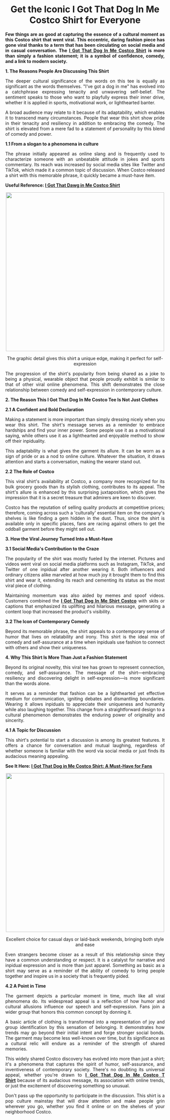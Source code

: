 <h1 style="text-align: center;"><strong>Get the Iconic I Got That Dog In Me Costco Shirt for Everyone</strong></h1>
<p style="text-align: justify;"><strong>Few things are as good at capturing the essence of a cultural moment as this Costco shirt that went viral. This eccentric, daring fashion piece has gone viral thanks to a term that has been circulating on social media and in casual conversation. The <a href="https://discussion.evernote.com/forums/topic/145362-why-the-i-got-that-dog-in-me-costco-shirt-is-a-statement-piece/">I Got That Dog In Me Costco Shirt</a> is more than simply a fashion statement; it is a symbol of confidence, comedy, and a link to modern society.</strong></p>
<p style="text-align: justify;"><strong>1. The Reasons People Are Discussing This Shirt</strong></p>
<p style="text-align: justify;">The deeper cultural significance of the words on this tee is equally as significant as the words themselves. "I've got a dog in me" has evolved into a catchphrase expressing tenacity and unwavering self-belief. The sentiment speaks to those who want to playfully express their inner drive, whether it is applied in sports, motivational work, or lighthearted banter.</p>
<p style="text-align: justify;">A broad audience may relate to it because of its adaptability, which enables it to transcend many circumstances. People that wear this shirt show pride in their tenacity and resiliency in addition to embracing the comedy. The shirt is elevated from a mere fad to a statement of personality by this blend of comedy and power.</p>
<p style="text-align: justify;"><strong>1.1 From a slogan to a phenomena in culture</strong></p>
<p style="text-align: justify;">The phrase initially appeared as online slang and is frequently used to characterize someone with an unbeatable attitude in jokes and sports commentary. Its reach was increased by social media sites like Twitter and TikTok, which made it a common topic of discussion. When Costco released a shirt with this memorable phrase, it quickly became a must-have item.</p>
<p style="text-align: justify;"><strong>Useful Reference: <a href="https://www.booklookerforum.de/viewtopic.php?t=30920">I Got That Dawg in Me Costco Shirt</a></strong></p>
<p style="text-align: center;"><img src="https://i.postimg.cc/gkvsTdqz/i-got-that-dog-in-me-costco-shirt-for-men.jpg" alt="" width="500" height="500" /></p>
<p style="text-align: center;">The graphic detail gives this shirt a unique edge, making it perfect for self-expression</p>
<p style="text-align: justify;">The progression of the shirt's popularity from being shared as a joke to being a physical, wearable object that people proudly exhibit is similar to that of other viral online phenomena. This shift demonstrates the close relationship between comedy and self-expression in contemporary culture.</p>
<p style="text-align: justify;"><strong>2. The Reason This I Got That Dog In Me Costco Tee Is Not Just Clothes</strong></p>
<p style="text-align: justify;"><strong>2.1 A Confident and Bold Declaration</strong></p>
<p style="text-align: justify;">Making a statement is more important than simply dressing nicely when you wear this shirt. The shirt's message serves as a reminder to embrace hardships and find your inner power. Some people use it as a motivational saying, while others use it as a lighthearted and enjoyable method to show off their inpiduality.</p>
<p style="text-align: justify;">This adaptability is what gives the garment its allure. It can be worn as a sign of pride or as a nod to online culture. Whatever the situation, it draws attention and starts a conversation, making the wearer stand out.</p>
<p style="text-align: justify;"><strong>2.2 The Role of Costco</strong></p>
<p style="text-align: justify;">This viral shirt's availability at Costco, a company more recognized for its bulk grocery goods than its stylish clothing, contributes to its appeal. The shirt's allure is enhanced by this surprising juxtaposition, which gives the impression that it is a secret treasure that admirers are keen to discover.</p>
<p style="text-align: justify;">Costco has the reputation of selling quality products at competitive prices; therefore, coming across such a 'culturally' essential item on the company's shelves is like finding a gem hidden in the dust. Thus, since the shirt is available only in specific places, fans are racing against others to get the oddball garment before they might sell out.</p>
<p style="text-align: justify;"><strong>3. How the Viral Journey Turned Into a Must-Have</strong></p>
<p style="text-align: justify;"><strong>3.1 Social Media's Contribution to the Craze</strong></p>
<p style="text-align: justify;">The popularity of the shirt was mostly fueled by the internet. Pictures and videos went viral on social media platforms such as Instagram, TikTok, and Twitter of one inpidual after another wearing it. Both influencers and ordinary citizens alike marveled at how much joy it brought them to find this shirt and wear it, extending its reach and cementing its status as the most viral piece of clothing.</p>
<p style="text-align: justify;">Maintaining momentum was also aided by memes and spoof videos. Customers combined the <strong><a href="https://write.as/lionkingshirt/the-i-got-that-dog-in-me-costco-shirt-a-bite-of-bold-comedy">I Got That Dog In Me Shirt Costco</a></strong>&nbsp;with skits or captions that emphasized its uplifting and hilarious message, generating a content loop that increased the product's visibility.</p>
<p style="text-align: justify;"><strong>3.2 The Icon of Contemporary Comedy</strong></p>
<p style="text-align: justify;">Beyond its memorable phrase, the shirt appeals to a contemporary sense of humor that lives on relatability and irony. This shirt is the ideal mix of comedy and self-assurance at a time when inpiduals use fashion to connect with others and show their uniqueness.</p>
<p style="text-align: justify;"><strong>4. Why This Shirt Is More Than Just a Fashion Statement</strong></p>
<p style="text-align: justify;">Beyond its original novelty, this viral tee has grown to represent connection, comedy, and self-assurance. The message of the shirt&mdash;embracing resiliency and discovering delight in self-expression&mdash;is more significant than the words alone.</p>
<p style="text-align: justify;">It serves as a reminder that fashion can be a lighthearted yet effective medium for communication, igniting debates and dismantling boundaries. Wearing it allows inpiduals to appreciate their uniqueness and humanity while also laughing together. This change from a straightforward design to a cultural phenomenon demonstrates the enduring power of originality and sincerity.</p>
<p style="text-align: justify;"><strong>4.1 A Topic for Discussion</strong></p>
<p style="text-align: justify;">This shirt's potential to start a discussion is among its greatest features. It offers a chance for conversation and mutual laughing, regardless of whether someone is familiar with the word via social media or just finds its audacious meaning appealing.</p>
<p style="text-align: justify;"><strong>See It Here: <a href="https://destaquebrasil.com/saopaulo/author/felixmoore/">I Got That Dog in Me Costco Shirt: A Must-Have for Fans</a></strong></p>
<p style="text-align: center;"><img src="https://i.postimg.cc/15xMB4F7/design-for-i-got-that-dog-in-me-costco-tee.jpg" alt="" width="500" height="500" /></p>
<p style="text-align: center;">Excellent choice for casual days or laid-back weekends, bringing both style and ease</p>
<p style="text-align: justify;">Even strangers become closer as a result of this relationship since they have a common understanding or respect. It is a catalyst for narrative and inpidual expression and is more than just apparel. Something as basic as a shirt may serve as a reminder of the ability of comedy to bring people together and inspire us in a society that is frequently pided.</p>
<p style="text-align: justify;"><strong>4.2 A Point in Time</strong></p>
<p style="text-align: justify;">The garment depicts a particular moment in time, much like all viral phenomena do. Its widespread appeal is a reflection of how humor and cultural allusions influence our speech and self-expression. Fans join a wider group that honors this common concept by donning it.</p>
<p style="text-align: justify;">A basic article of clothing is transformed into a representation of joy and group identification by this sensation of belonging. It demonstrates how trends may go beyond their initial intent and forge stronger social bonds. The garment may become less well-known over time, but its significance as a cultural relic will endure as a reminder of the strength of shared memories.</p>
<p style="text-align: justify;">This widely shared Costco discovery has evolved into more than just a shirt; it's a phenomena that captures the spirit of humor, self-assurance, and inventiveness of contemporary society. There's no doubting its universal appeal, whether you're drawn to <strong><a href="https://www.chat-fr.org/evenements/viewevent/4913-turn-simple-items-into-fashion-the-i-got-that-dog-in-me-costco-shirt">I Got That Dog In Me Costco T Shirt</a></strong>&nbsp;because of its audacious message, its association with online trends, or just the excitement of discovering something so unusual.</p>
<p style="text-align: justify;">Don't pass up the opportunity to participate in the discussion. This shirt is a pop culture mainstay that will draw attention and make people grin wherever you go, whether you find it online or on the shelves of your neighborhood Costco.</p>